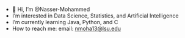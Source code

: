 - 👋 Hi, I’m @Nasser-Mohammed
-  I’m interested in Data Science, Statistics, and Artificial Intelligence
-  I’m currently learning Java, Python, and C
-  How to reach me: email: nmoha13@lsu.edu
